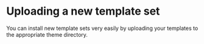 # Uploading a new template set

You can install new template sets very easily by uploading your templates to the appropriate theme directory.

